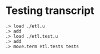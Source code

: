 # Testing transcript

```ucm
.> load ./etl.u
.> add
.> load ./etl.test.u
.> add
.> move.term etl.tests tests
```
